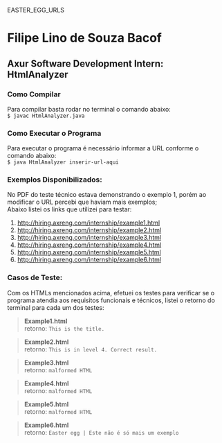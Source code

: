 EASTER_EGG_URLS

# Filipe Lino de Souza Bacof

## Axur Software Development Intern: HtmlAnalyzer

### Como Compilar

Para compilar basta rodar no terminal o comando abaixo: <br />
`$ javac HtmlAnalyzer.java`

### Como Executar o Programa

Para executar o programa é necessário informar a URL conforme o comando abaixo: <br />
`$ java HtmlAnalyzer inserir-url-aqui`

### Exemplos Disponibilizados:

No PDF do teste técnico estava demonstrando o exemplo 1, porém ao modificar o URL percebi que haviam mais exemplos; <br/>
Abaixo listei os links que utilizei para testar:

1. http://hiring.axreng.com/internship/example1.html
2. http://hiring.axreng.com/internship/example2.html
3. http://hiring.axreng.com/internship/example3.html
4. http://hiring.axreng.com/internship/example4.html
5. http://hiring.axreng.com/internship/example5.html
6. http://hiring.axreng.com/internship/example6.html

### Casos de Teste:

Com os HTMLs mencionados acima, efetuei os testes para verificar se o programa atendia aos requisitos funcionais e técnicos, listei o retorno do terminal para cada um dos testes:

> **Example1.html** <br> retorno: `This is the title.`

> **Example2.html** <br> retorno: `This is in level 4. Correct result.`

> **Example3.html** <br> retorno: `malformed HTML`

> **Example4.html** <br> retorno: `malformed HTML`

> **Example5.html** <br> retorno: `malformed HTML`

> **Example6.html** <br> retorno: `Easter egg | Este não é só mais um exemplo`
